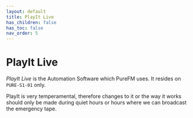 ```yaml
---
layout: default
title: PlayIt Live
has_children: false
has_toc: false
nav_order: 5
---
```


# PlayIt Live

*PlayIt Live* is the Automation Software which PureFM uses. It resides on `PURE-S1-01` only.  

PlayIt is very temperamental, therefore changes to it or the way it works should only be made during quiet hours or hours where we can broadcast the emergency tape.